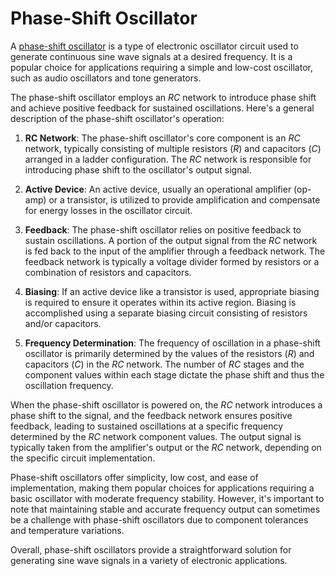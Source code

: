 # Phase-Shift Oscillator

A [phase-shift oscillator](https://en.wikipedia.org/wiki/Phase-shift_oscillator) is a type of electronic oscillator circuit used to generate continuous sine wave signals at a desired frequency. It is a popular choice for applications requiring a simple and low-cost oscillator, such as audio oscillators and tone generators.

The phase-shift oscillator employs an $RC$ network to introduce phase shift and achieve positive feedback for sustained oscillations. Here's a general description of the phase-shift oscillator's operation:

1. **RC Network**: The phase-shift oscillator's core component is an $RC$ network, typically consisting of multiple resistors ($R$) and capacitors ($C$) arranged in a ladder configuration. The $RC$ network is responsible for introducing phase shift to the oscillator's output signal.

2. **Active Device**: An active device, usually an operational amplifier (op-amp) or a transistor, is utilized to provide amplification and compensate for energy losses in the oscillator circuit.

3. **Feedback**: The phase-shift oscillator relies on positive feedback to sustain oscillations. A portion of the output signal from the $RC$ network is fed back to the input of the amplifier through a feedback network. The feedback network is typically a voltage divider formed by resistors or a combination of resistors and capacitors.

4. **Biasing**: If an active device like a transistor is used, appropriate biasing is required to ensure it operates within its active region. Biasing is accomplished using a separate biasing circuit consisting of resistors and/or capacitors.

5. **Frequency Determination**: The frequency of oscillation in a phase-shift oscillator is primarily determined by the values of the resistors ($R$) and capacitors ($C$) in the $RC$ network. The number of $RC$ stages and the component values within each stage dictate the phase shift and thus the oscillation frequency.

When the phase-shift oscillator is powered on, the $RC$ network introduces a phase shift to the signal, and the feedback network ensures positive feedback, leading to sustained oscillations at a specific frequency determined by the $RC$ network component values. The output signal is typically taken from the amplifier's output or the $RC$ network, depending on the specific circuit implementation.

Phase-shift oscillators offer simplicity, low cost, and ease of implementation, making them popular choices for applications requiring a basic oscillator with moderate frequency stability. However, it's important to note that maintaining stable and accurate frequency output can sometimes be a challenge with phase-shift oscillators due to component tolerances and temperature variations.

Overall, phase-shift oscillators provide a straightforward solution for generating sine wave signals in a variety of electronic applications.
